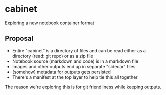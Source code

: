 # cabinet

Exploring a new notebook container format

## Proposal

* Entire "cabinet" is a directory of files and can be read either as a directory (read: git repo) or as a zip file
* Notebook source (markdown and code) is in a markdown file
* Images and other outputs end up in separate "sidecar" files
* (somehow) metadata for outputs gets persisted
* There's a manifest at the top layer to help tie this all together

The reason we're exploring this is for git friendliness while keeping outputs.

